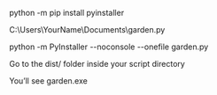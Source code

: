 python -m pip install pyinstaller


C:\Users\YourName\Documents\garden.py


python -m PyInstaller --noconsole --onefile garden.py


Go to the dist/ folder inside your script directory

You’ll see garden.exe
